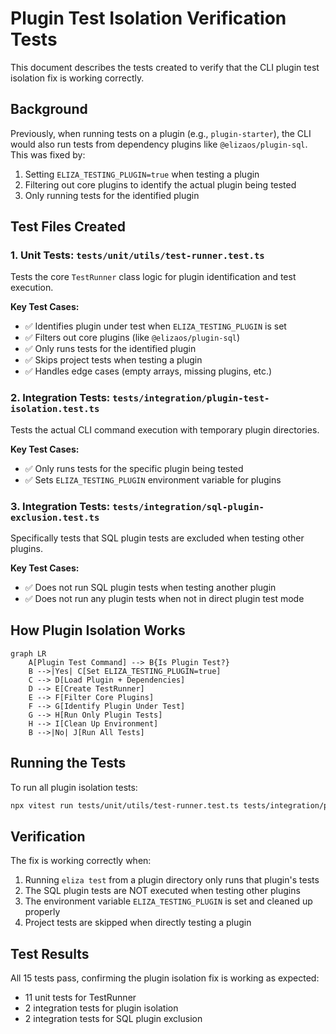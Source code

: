 # Plugin Test Isolation Verification Tests

This document describes the tests created to verify that the CLI plugin test isolation fix is working correctly.

## Background

Previously, when running tests on a plugin (e.g., `plugin-starter`), the CLI would also run tests from dependency plugins like `@elizaos/plugin-sql`. This was fixed by:

1. Setting `ELIZA_TESTING_PLUGIN=true` when testing a plugin
2. Filtering out core plugins to identify the actual plugin being tested
3. Only running tests for the identified plugin

## Test Files Created

### 1. Unit Tests: `tests/unit/utils/test-runner.test.ts`

Tests the core `TestRunner` class logic for plugin identification and test execution.

**Key Test Cases:**
- ✅ Identifies plugin under test when `ELIZA_TESTING_PLUGIN` is set
- ✅ Filters out core plugins (like `@elizaos/plugin-sql`)
- ✅ Only runs tests for the identified plugin
- ✅ Skips project tests when testing a plugin
- ✅ Handles edge cases (empty arrays, missing plugins, etc.)

### 2. Integration Tests: `tests/integration/plugin-test-isolation.test.ts`

Tests the actual CLI command execution with temporary plugin directories.

**Key Test Cases:**
- ✅ Only runs tests for the specific plugin being tested
- ✅ Sets `ELIZA_TESTING_PLUGIN` environment variable for plugins

### 3. Integration Tests: `tests/integration/sql-plugin-exclusion.test.ts`

Specifically tests that SQL plugin tests are excluded when testing other plugins.

**Key Test Cases:**
- ✅ Does not run SQL plugin tests when testing another plugin
- ✅ Does not run any plugin tests when not in direct plugin test mode

## How Plugin Isolation Works

```mermaid
graph LR
    A[Plugin Test Command] --> B{Is Plugin Test?}
    B -->|Yes| C[Set ELIZA_TESTING_PLUGIN=true]
    C --> D[Load Plugin + Dependencies]
    D --> E[Create TestRunner]
    E --> F[Filter Core Plugins]
    F --> G[Identify Plugin Under Test]
    G --> H[Run Only Plugin Tests]
    H --> I[Clean Up Environment]
    B -->|No| J[Run All Tests]
```

## Running the Tests

To run all plugin isolation tests:

```bash
npx vitest run tests/unit/utils/test-runner.test.ts tests/integration/plugin-test-isolation.test.ts tests/integration/sql-plugin-exclusion.test.ts
```

## Verification

The fix is working correctly when:

1. Running `eliza test` from a plugin directory only runs that plugin's tests
2. The SQL plugin tests are NOT executed when testing other plugins
3. The environment variable `ELIZA_TESTING_PLUGIN` is set and cleaned up properly
4. Project tests are skipped when directly testing a plugin

## Test Results

All 15 tests pass, confirming the plugin isolation fix is working as expected:
- 11 unit tests for TestRunner
- 2 integration tests for plugin isolation
- 2 integration tests for SQL plugin exclusion 